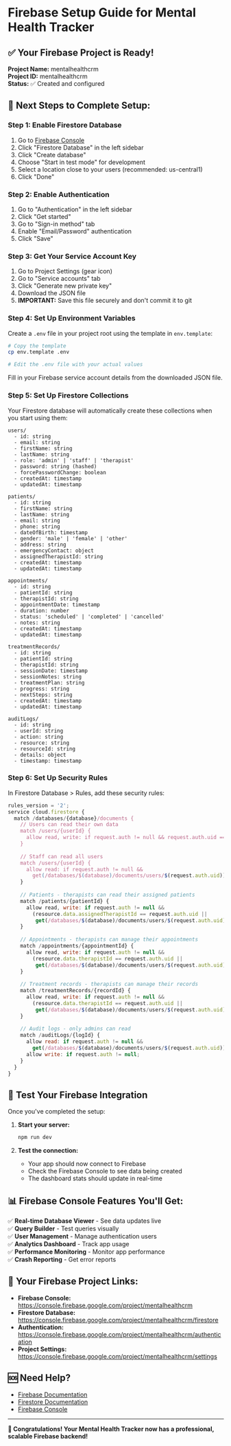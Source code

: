 # Firebase Setup Guide for Mental Health Tracker

## ✅ **Your Firebase Project is Ready!**

**Project Name:** mentalhealthcrm  
**Project ID:** mentalhealthcrm  
**Status:** ✅ Created and configured

## 🔧 **Next Steps to Complete Setup:**

### Step 1: Enable Firestore Database

1. Go to [Firebase Console](https://console.firebase.google.com/project/mentalhealthcrm)
2. Click "Firestore Database" in the left sidebar
3. Click "Create database"
4. Choose "Start in test mode" for development
5. Select a location close to your users (recommended: us-central1)
6. Click "Done"

### Step 2: Enable Authentication

1. Go to "Authentication" in the left sidebar
2. Click "Get started"
3. Go to "Sign-in method" tab
4. Enable "Email/Password" authentication
5. Click "Save"

### Step 3: Get Your Service Account Key

1. Go to Project Settings (gear icon)
2. Go to "Service accounts" tab
3. Click "Generate new private key"
4. Download the JSON file
5. **IMPORTANT:** Save this file securely and don't commit it to git

### Step 4: Set Up Environment Variables

Create a `.env` file in your project root using the template in `env.template`:

```bash
# Copy the template
cp env.template .env

# Edit the .env file with your actual values
```

Fill in your Firebase service account details from the downloaded JSON file.

### Step 5: Set Up Firestore Collections

Your Firestore database will automatically create these collections when you start using them:

```
users/
  - id: string
  - email: string
  - firstName: string
  - lastName: string
  - role: 'admin' | 'staff' | 'therapist'
  - password: string (hashed)
  - forcePasswordChange: boolean
  - createdAt: timestamp
  - updatedAt: timestamp

patients/
  - id: string
  - firstName: string
  - lastName: string
  - email: string
  - phone: string
  - dateOfBirth: timestamp
  - gender: 'male' | 'female' | 'other'
  - address: string
  - emergencyContact: object
  - assignedTherapistId: string
  - createdAt: timestamp
  - updatedAt: timestamp

appointments/
  - id: string
  - patientId: string
  - therapistId: string
  - appointmentDate: timestamp
  - duration: number
  - status: 'scheduled' | 'completed' | 'cancelled'
  - notes: string
  - createdAt: timestamp
  - updatedAt: timestamp

treatmentRecords/
  - id: string
  - patientId: string
  - therapistId: string
  - sessionDate: timestamp
  - sessionNotes: string
  - treatmentPlan: string
  - progress: string
  - nextSteps: string
  - createdAt: timestamp
  - updatedAt: timestamp

auditLogs/
  - id: string
  - userId: string
  - action: string
  - resource: string
  - resourceId: string
  - details: object
  - timestamp: timestamp
```

### Step 6: Set Up Security Rules

In Firestore Database > Rules, add these security rules:

```javascript
rules_version = '2';
service cloud.firestore {
  match /databases/{database}/documents {
    // Users can read their own data
    match /users/{userId} {
      allow read, write: if request.auth != null && request.auth.uid == userId;
    }
    
    // Staff can read all users
    match /users/{userId} {
      allow read: if request.auth != null && 
        get(/databases/$(database)/documents/users/$(request.auth.uid)).data.role in ['admin', 'staff'];
    }
    
    // Patients - therapists can read their assigned patients
    match /patients/{patientId} {
      allow read, write: if request.auth != null && 
        (resource.data.assignedTherapistId == request.auth.uid || 
         get(/databases/$(database)/documents/users/$(request.auth.uid)).data.role in ['admin', 'staff']);
    }
    
    // Appointments - therapists can manage their appointments
    match /appointments/{appointmentId} {
      allow read, write: if request.auth != null && 
        (resource.data.therapistId == request.auth.uid || 
         get(/databases/$(database)/documents/users/$(request.auth.uid)).data.role in ['admin', 'staff']);
    }
    
    // Treatment records - therapists can manage their records
    match /treatmentRecords/{recordId} {
      allow read, write: if request.auth != null && 
        (resource.data.therapistId == request.auth.uid || 
         get(/databases/$(database)/documents/users/$(request.auth.uid)).data.role in ['admin', 'staff']);
    }
    
    // Audit logs - only admins can read
    match /auditLogs/{logId} {
      allow read: if request.auth != null && 
        get(/databases/$(database)/documents/users/$(request.auth.uid)).data.role == 'admin';
      allow write: if request.auth != null;
    }
  }
}
```

## 🚀 **Test Your Firebase Integration**

Once you've completed the setup:

1. **Start your server:**
   ```bash
   npm run dev
   ```

2. **Test the connection:**
   - Your app should now connect to Firebase
   - Check the Firebase Console to see data being created
   - The dashboard stats should update in real-time

## 📊 **Firebase Console Features You'll Get:**

✅ **Real-time Database Viewer** - See data updates live  
✅ **Query Builder** - Test queries visually  
✅ **User Management** - Manage authentication users  
✅ **Analytics Dashboard** - Track app usage  
✅ **Performance Monitoring** - Monitor app performance  
✅ **Crash Reporting** - Get error reports  

## 🔗 **Your Firebase Project Links:**

- **Firebase Console:** https://console.firebase.google.com/project/mentalhealthcrm
- **Firestore Database:** https://console.firebase.google.com/project/mentalhealthcrm/firestore
- **Authentication:** https://console.firebase.google.com/project/mentalhealthcrm/authentication
- **Project Settings:** https://console.firebase.google.com/project/mentalhealthcrm/settings

## 🆘 **Need Help?**

- [Firebase Documentation](https://firebase.google.com/docs)
- [Firestore Documentation](https://firebase.google.com/docs/firestore)
- [Firebase Console](https://console.firebase.google.com/project/mentalhealthcrm)

---

**🎉 Congratulations! Your Mental Health Tracker now has a professional, scalable Firebase backend!** 